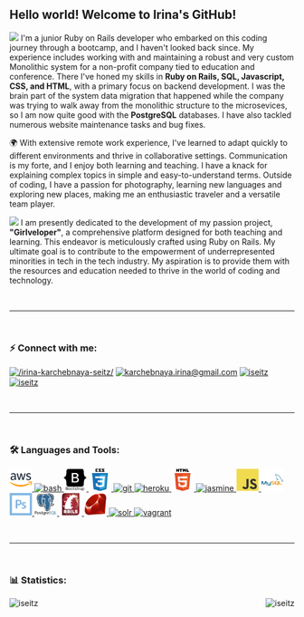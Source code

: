 
<div class="Box mt-4">

##  Hello world! Welcome to Irina's GitHub!

<p><img src="https://media.giphy.com/media/WUlplcMpOCEmTGBtBW/giphy.gif" width="40"> 
I'm a junior Ruby on Rails developer who embarked on this coding journey through a bootcamp, and I haven't looked back since. My experience includes working with and maintaining a robust and very custom Monolithic system for a non-profit company tied to education and conference. There I've honed my skills in <b>Ruby on Rails, SQL, Javascript, CSS, and HTML</b>, with a primary focus on backend development. I was the brain part of the system data migration that happened while the company was trying to walk away from the monolithic structure to the microsevices, so I am now quite good with the <b>PostgreSQL</b> databases. I have also tackled numerous website maintenance tasks and bug fixes.</p>

<p>
🌍
With extensive remote work experience, I've learned to adapt quickly to different environments and thrive in collaborative settings. Communication is my forte, and I enjoy both learning and teaching. I have a knack for explaining complex topics in simple and easy-to-understand terms. Outside of coding, I have a passion for photography, learning new languages and exploring new places, making me an enthusiastic traveler and a versatile team player.</p>

<p>
<img src="https://media.giphy.com/media/LnQjpWaON8nhr21vNW/giphy.gif" width="40">
I am presently dedicated to the development of my passion project, <b>"Girlveloper"</b>, a comprehensive platform designed for both teaching and learning. This endeavor is meticulously crafted using Ruby on Rails. My ultimate goal is to contribute to the empowerment of underrepresented minorities in tech in the tech industry. My aspiration is to provide them with the resources and education needed to thrive in the world of coding and technology.</p>

 <br/>
<hr>
</hr>
<br/>
<h3 align="left"> ⚡ Connect with me:</h3>
<p align="left">


<a href="https://linkedin.com/in//irina-karchebnaya-seitz/" target="blank"><img align="center" src="https://img.shields.io/badge/-irinaseitz-blue?style=flat-square&logo=Linkedin&logoColor=white&style=for-the-badge" alt="/irina-karchebnaya-seitz/" height="30"  /></a>
<a href="mailto:karchebnaya.irina@gmail.com" target="blank"><img align="center" src="https://img.shields.io/badge/-Gmail-c14438?style=flat&logo=Gmail&logoColor=white" alt="karchebnaya.irina@gmail.com" height="30" /></a>
<a href="https://stackoverflow.com/users/9481404" target="blank"><img align="center" src="https://img.shields.io/badge/-irinaseitz-orange?style=flat-square&logo=stack-overflow&logoColor=white&style=for-the-badge" alt="iseitz" height="30"/></a>
<a href="https://www.leetcode.com/iseitz" target="blank"><img align="center" src="https://img.shields.io/badge/LeetCode-000000?style=flat-square&logo=LeetCode&logoColor=#d16c06&style=for-the-badge" alt="iseitz" height="30"/></a>
</p>
<br/>
<hr>
</hr>
<br/>

<h3 align="left">🛠 Languages and Tools:</h3>
<p align="left"> <a href="https://aws.amazon.com" target="_blank" rel="noreferrer"> <img src="https://raw.githubusercontent.com/devicons/devicon/master/icons/amazonwebservices/amazonwebservices-original-wordmark.svg" alt="aws" width="40" height="40"/> </a> <a href="https://www.gnu.org/software/bash/" target="_blank" rel="noreferrer"> <img src="https://www.vectorlogo.zone/logos/gnu_bash/gnu_bash-icon.svg" alt="bash" width="40" height="40"/> </a> <a href="https://getbootstrap.com" target="_blank" rel="noreferrer"> <img src="https://raw.githubusercontent.com/devicons/devicon/master/icons/bootstrap/bootstrap-plain-wordmark.svg" alt="bootstrap" width="40" height="40"/> </a> <a href="https://www.w3schools.com/css/" target="_blank" rel="noreferrer"> <img src="https://raw.githubusercontent.com/devicons/devicon/master/icons/css3/css3-original-wordmark.svg" alt="css3" width="40" height="40"/> </a> <a href="https://git-scm.com/" target="_blank" rel="noreferrer"> <img src="https://www.vectorlogo.zone/logos/git-scm/git-scm-icon.svg" alt="git" width="40" height="40"/> </a> <a href="https://heroku.com" target="_blank" rel="noreferrer"> <img src="https://www.vectorlogo.zone/logos/heroku/heroku-icon.svg" alt="heroku" width="40" height="40"/> </a> <a href="https://www.w3.org/html/" target="_blank" rel="noreferrer"> <img src="https://raw.githubusercontent.com/devicons/devicon/master/icons/html5/html5-original-wordmark.svg" alt="html5" width="40" height="40"/> </a> <a href="https://jasmine.github.io/" target="_blank" rel="noreferrer"> <img src="https://www.vectorlogo.zone/logos/jasmine/jasmine-icon.svg" alt="jasmine" width="40" height="40"/> </a> <a href="https://developer.mozilla.org/en-US/docs/Web/JavaScript" target="_blank" rel="noreferrer"> <img src="https://raw.githubusercontent.com/devicons/devicon/master/icons/javascript/javascript-original.svg" alt="javascript" width="40" height="40"/> </a> <a href="https://www.mysql.com/" target="_blank" rel="noreferrer"> <img src="https://raw.githubusercontent.com/devicons/devicon/master/icons/mysql/mysql-original-wordmark.svg" alt="mysql" width="40" height="40"/> </a> <a href="https://www.photoshop.com/en" target="_blank" rel="noreferrer"> <img src="https://raw.githubusercontent.com/devicons/devicon/master/icons/photoshop/photoshop-line.svg" alt="photoshop" width="40" height="40"/> </a> <a href="https://www.postgresql.org" target="_blank" rel="noreferrer"> <img src="https://raw.githubusercontent.com/devicons/devicon/master/icons/postgresql/postgresql-original-wordmark.svg" alt="postgresql" width="40" height="40"/> </a> <a href="https://rubyonrails.org" target="_blank" rel="noreferrer"> <img src="https://raw.githubusercontent.com/devicons/devicon/master/icons/rails/rails-original-wordmark.svg" alt="rails" width="40" height="40"/> </a> <a href="https://www.ruby-lang.org/en/" target="_blank" rel="noreferrer"> <img src="https://raw.githubusercontent.com/devicons/devicon/master/icons/ruby/ruby-original.svg" alt="ruby" width="40" height="40"/> </a> <a href="https://lucene.apache.org/solr/" target="_blank" rel="noreferrer"> <img src="https://www.vectorlogo.zone/logos/apache_solr/apache_solr-icon.svg" alt="solr" width="40" height="40"/> </a> <a href="https://www.vagrantup.com/" target="_blank" rel="noreferrer"> <img src="https://www.vectorlogo.zone/logos/vagrantup/vagrantup-icon.svg" alt="vagrant" width="40" height="40"/> </a> </p>
<br/>
<hr>
</hr>
<br/>
<h3 align="left">📊 Statistics:</h3>

<p><img align="left" src="https://github-readme-stats.vercel.app/api/top-langs?username=iseitz&show_icons=true&locale=en&layout=compact" alt="iseitz" /></p>

<p>&nbsp;<img align="right" src="https://github-readme-stats.vercel.app/api?username=iseitz&show_icons=true&locale=en&hide=stars" alt="iseitz" /></p>



